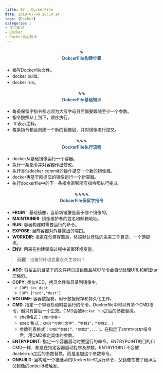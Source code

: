```yaml
---
title: 07 | DockerFile
date: 2019-07-08 20:14:14
tags: [Docker]
categories :
- 学习笔记
- Docker
- Docker核心技术
---
```


#### <center><font color = "#36648B">✎</font><br/><font color = "#36648B">DokcerFile构建步骤</font></center>
- 编写Dockerfile文件。
- docker build。
- docker run。

#### <center><font color = "#36648B">✎✎</font><br/><font color = "#36648B">DokcerFile基础知识</font></center>
- 每条保留字指令都必须为大写字母且后面要跟随至少一个参数。
- 指令按照从上到下，顺序执行。
- '#'表示注释。
- 每条指令都会创建一个新的镜像层，并对镜像进行提交。

#### <center><font color = "#36648B">✎✎✎</font><br/><font color = "#36648B">DockerFile执行流程</font></center>
- docker从基础镜像运行一个容器。
- 执行一条指令并对容器作出修改。
- 执行类似docker commit的操作提交一个新的镜像层。
- docker再基于刚提交的镜像运行一个新容器。
- 执行dockerfile中的下一条指令直到所有指令都执行完成。

#### <center><font color = "#36648B">✎✎✎✎</font><br/><font color = "#36648B">DokcerFile保留字指令</font></center>
- **FROM**：基础镜像，当前新镜像是基于哪个镜像的。
- **MAINTAINER**: 镜像维护者的姓名和邮箱地址。
- **RUN**: 容器构建时需要运行的命令。
- **EXPOSE**: 当前容器对外暴露出的端口。
- **WORKDIR**: 指定在创建容器后，终端默认登陆的进来工作目录，一个落脚点。
- **ENV**: 用来在构建镜像过程中设置环境变量。
> **问题**：设置的环境变量永久生效吗？
- **ADD**: 将宿主机目录下的文件拷贝进镜像且ADD命令会自动处理URL和解压tar压缩包。
- **COPY**: 类似ADD，拷贝文件和目录到镜像中。
  - `COPY src dest`
  - `COPY ["src","dest"]`
- **VOLUME**: 容器数据卷，用于数据保存和持久化工作。
- **CMD**: 指定一个容器启动时要运行的命令。Dockerfile中可以有多个CMD指令，但只有最后一个生效。CMD会被`docker run`之后的参数替换。
  - shell格式：`CMD<命令>`
  - exec 格式：`CMD[“可执行文件”，“参数1”，“参数2..]`
  - 参数列表格式：`CMD[“参数1”，“参数2”,...]`。在指定了`ENTRYPOINT`指令后，用CMD指定具体的参数。
- **ENTRYPOINT**: 指定一个容器启动时要运行的命令。ENTRYPOINT的目的和CMD一样，都是在指定容器启动程序及参数，ENTRYPOINT不会被dockerrun之后的参数替换，而是追加这个参数命令。
- **ONBUILD**: 当构建一个被继承的Dockerfile时运行命令，父镜像在被子继承后父镜像的onbuild被触发。

















